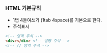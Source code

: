 <!--
컨벤션은, 웹퍼블리싱 작업자들 사이에서,
본 프로젝트를 이용해서 개발하는 과정에 도움을 주기 위한 설명서 입니다.
-->
### HTML 기본규칙
- 1탭 4들여쓰기 (1tab 4space)를 기본으로 한다.
- 주석표시
```html
<!-- 영역 주석 -->
<div></div> <!-- 설명 주석 -->
<!-- // 영역 주석 -->
```